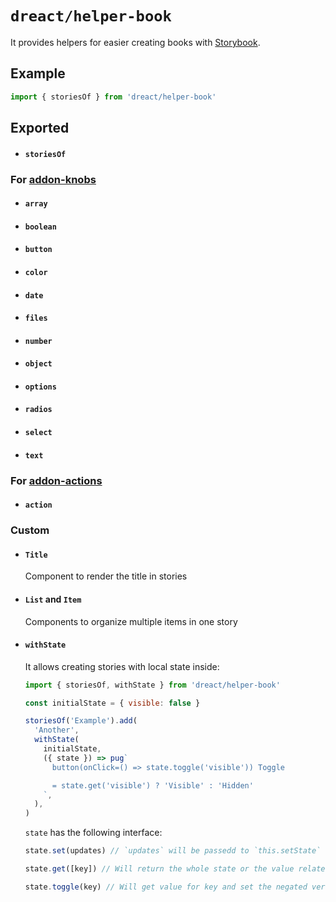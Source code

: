 # `dreact/helper-book`

It provides helpers for easier creating books with [Storybook](https://github.com/storybookjs/storybook).

## Example

```jsx
import { storiesOf } from 'dreact/helper-book'
```

## Exported

- #### `storiesOf`

### For [addon-knobs](https://github.com/storybookjs/storybook/tree/master/addons/knobs)

- #### `array`
- #### `boolean`
- #### `button`
- #### `color`
- #### `date`
- #### `files`
- #### `number`
- #### `object`
- #### `options`
- #### `radios`
- #### `select`
- #### `text`

### For [addon-actions](https://github.com/storybookjs/storybook/tree/master/addons/actions)

- #### `action`

### Custom

- #### `Title`

  Component to render the title in stories

- #### `List` and `Item`

  Components to organize multiple items in one story

- #### `withState`

  It allows creating stories with local state inside:

  ```jsx
  import { storiesOf, withState } from 'dreact/helper-book'

  const initialState = { visible: false }

  storiesOf('Example').add(
    'Another',
    withState(
      initialState,
      ({ state }) => pug`
        button(onClick=() => state.toggle('visible')) Toggle
  
        = state.get('visible') ? 'Visible' : 'Hidden'
      `,
    ),
  )
  ```

  `state` has the following interface:

  ```jsx
  state.set(updates) // `updates` will be passedd to `this.setState`
  ```

  ```jsx
  state.get([key]) // Will return the whole state or the value related to `key`
  ```

  ```jsx
  state.toggle(key) // Will get value for key and set the negated version
  ```

